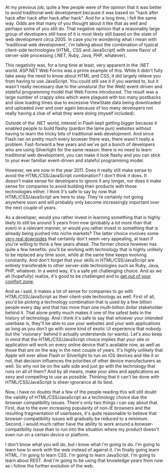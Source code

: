 At my previous job, quite a few people were of the opinion that it was better to avoid traditional web development because it was based on "hack after hack after hack after hack after hack". And for a long time, i felt the same way. Odds are that many of you thought about it like that as well and perhaps some of you still do.  That negative opinion that a reasonably large group of developers still have of it is most likely still based on the state of web development circa 2005.  In case you're wondering what i mean with 'traditional web development', i'm talking about the combination of typical client-side technologies (HTML, CSS and JavaScript) with some flavor of server-side processing (.NET, Ruby, Java, PHP, whatever).

This negativity was, for a long time at least, very apparent in the .NET world. ASP.NET Web Forms was a prime example of this.  While it didn't fully take away the need to know about HTML and CSS, it did largely relieve you from having to use JavaScript.  You could still use it if you wanted to, but it wasn't really necessary due to the unnatural (for the Web) event-driven and stateful programming model that Web Forms introduced.  The result was a large number of crappy sites which were plagued with too many postbacks and slow loading times due to excessive ViewState data being downloaded and uploaded over and over again because of too many developers not really having a clue of what they were doing (myself included).

Outside of the .NET world, interest in Flash kept getting bigger because it enabled people to build flashy (pardon the lame pun) websites without having to learn the tricky bits of traditional web development.  And since Flash ran on pretty much every browser there was, there wasn't really a problem.  Fast-forward a few years and we've got a bunch of developers who are using Silverlight for the same reason: there is no need to learn traditional web development, you can make it look flashy and you can stick to your ever familiar event-driven and stateful programming model.

However, we are now in the year 2011. Does it really still make sense to avoid the HTML/CSS/JavaScript combination? I don't think it does. It doesn't make sense for developers to ignore it any longer, nor does it make sense for companies to avoid building their products with those technologies either.  I think it's safe to say by now that HTML/CSS/JavaScript are here to stay. They're certainly not going anywhere soon and will probably only become increasingly important over the next couple of years. 

As a developer, would you rather invest in learning something that is highly likely to still be around 5 years from now (probably a lot more than that even) in a relevant manner, or would you rather invest in something that is already being pushed into niche markets?  The latter choice involves some <a href="http://davybrion.com/blog/2010/10/developers-shouldnt-specialize/">very real downsides</a> that certainly don't seem very appealing, at least if you're willing to think a few years ahead. The former choice however has quite a few benefits: you'll be working with technology that is highly unlikely to be replaced any time soon, while at the same time keeps evolving constantly.  And don't forget that your skills in HTML/CSS/JavaScript are entirely transferable to other server-side technologies such as Ruby, Java, PHP, whatever.  In a weird way, it's a safe yet challenging choice.  And as we all (hopefully) realize, it's good to be challenged and to <a href="http://davybrion.com/blog/2010/09/you-need-to-step-out-of-your-comfort-zone/">get out of your comfort zone</a>.

And as i said, it makes a lot of sense for companies to go with HTML/CSS/JavaScript as their client-side technology as well.  First of all, you'd be picking a technology combination that is used by a few billion people every day and that has more than one multi-billion dollar stakeholder behind it. That alone pretty much makes it one of the safest bets in the history of technology. And i think it's safe to say that whoever your intended userbase is, they'll be able to use your websites and your web applications as long as you don't go with some kind of exotic UI experience that nobody but the 'visionary' behind it actually understands (or wants).  Let's also keep in mind that the HTML/CSS/JavaScript choice implies that your site or application will work on every online device that's available now, as well as those that are on the way in the next couple of years.  It's highly unlikely that Apple will ever allow Flash or Silverlight to run on iOS devices and like it or not, that decision influences the priorities of other device manufacturers as well.  So why not be on the safe side and just go with the technology that runs on all of them?  And by all means, make your sites and applications as sexy and compelling to use as possible. Thinking that it can't be done with HTML/CSS/JavaScript is sheer ignorance at its best.

Now, i have no doubts that a few of the people reading this will still doubt the validity of HTML/CSS/JavaScript as a technology choice due the browser compatibility issues.  There's only two things i can say about that.  First, due to the ever increasing popularity of non-IE browsers and the resulting fragmentation of userbases, it's quite reasonable to believe that browser-compatibility issues will gradually be reduced to a minimum.  Second, i would much rather have the ability to work around a browser-compatibility issue than to run into the situation where my product doesn't even run on a certain device or platform.

I don't know what you will do, but i know what i'm going to do.  I'm going to learn how to work with the web instead of against it.  I'm finally going learn HTML. I'm going to learn CSS. I'm going to learn JavaScript. I'm going to learn about REST.  And i'm going to be using that knowledge years from now as i follow the further evolution of the web.